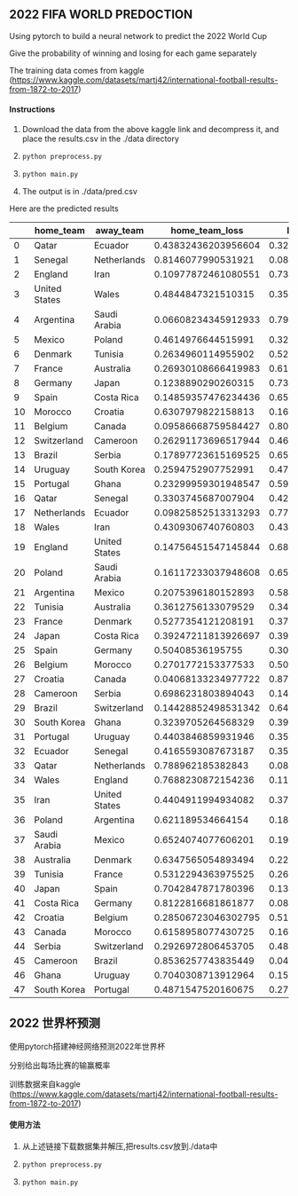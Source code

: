 ## 2022 FIFA WORLD PREDOCTION 

Using pytorch to build a neural network to predict the 2022 World Cup

Give the probability of winning and losing for each game separately

The training data comes from kaggle (https://www.kaggle.com/datasets/martj42/international-football-results-from-1872-to-2017)

#### Instructions

1. Download the data from the above kaggle link and decompress it, and place the results.csv in the ./data directory

2. ```sh
   python preprocess.py
   ```

3. ```sh
   python main.py
   ```

4. The output is in ./data/pred.csv

Here are the predicted results

|      | home_team     | away_team     | home_team_loss      | home_team_win       | home_team_draw      |
| ---- | ------------- | ------------- | ------------------- | ------------------- | ------------------- |
| 0    | Qatar         | Ecuador       | 0.43832436203956604 | 0.3241387605667114  | 0.23753690719604492 |
| 1    | Senegal       | Netherlands   | 0.8146077990531921  | 0.08299645781517029 | 0.1023956760764122  |
| 2    | England       | Iran          | 0.10977872461080551 | 0.7393050789833069  | 0.150916188955307   |
| 3    | United States | Wales         | 0.4844847321510315  | 0.3573998510837555  | 0.1581154316663742  |
| 4    | Argentina     | Saudi Arabia  | 0.06608234345912933 | 0.7922183275222778  | 0.14169932901859283 |
| 5    | Mexico        | Poland        | 0.4614976644515991  | 0.32846954464912415 | 0.21003274619579315 |
| 6    | Denmark       | Tunisia       | 0.2634960114955902  | 0.5287051200866699  | 0.20779883861541748 |
| 7    | France        | Australia     | 0.26930108666419983 | 0.6184151768684387  | 0.11228371411561966 |
| 8    | Germany       | Japan         | 0.1238890290260315  | 0.7331917881965637  | 0.14291918277740479 |
| 9    | Spain         | Costa Rica    | 0.14859357476234436 | 0.6584973335266113  | 0.1929091364145279  |
| 10   | Morocco       | Croatia       | 0.6307979822158813  | 0.1604074239730835  | 0.20879463851451874 |
| 11   | Belgium       | Canada        | 0.09586668759584427 | 0.8012700080871582  | 0.10286331921815872 |
| 12   | Switzerland   | Cameroon      | 0.26291173696517944 | 0.46560153365135193 | 0.271486759185791   |
| 13   | Brazil        | Serbia        | 0.17897723615169525 | 0.6597122550010681  | 0.16131047904491425 |
| 14   | Uruguay       | South Korea   | 0.2594752907752991  | 0.4751227796077728  | 0.2654018700122833  |
| 15   | Portugal      | Ghana         | 0.23299959301948547 | 0.5963274836540222  | 0.17067290842533112 |
| 16   | Qatar         | Senegal       | 0.3303745687007904  | 0.42403876781463623 | 0.24558669328689575 |
| 17   | Netherlands   | Ecuador       | 0.09825852513313293 | 0.7737862467765808  | 0.12795525789260864 |
| 18   | Wales         | Iran          | 0.4309306740760803  | 0.4346366822719574  | 0.13443270325660706 |
| 19   | England       | United States | 0.14756451547145844 | 0.6854586005210876  | 0.16697683930397034 |
| 20   | Poland        | Saudi Arabia  | 0.16117233037948608 | 0.6589977741241455  | 0.179829940199852   |
| 21   | Argentina     | Mexico        | 0.2075396180152893  | 0.5802081227302551  | 0.21225225925445557 |
| 22   | Tunisia       | Australia     | 0.3612756133079529  | 0.3422435522079468  | 0.29648083448410034 |
| 23   | France        | Denmark       | 0.5277354121208191  | 0.379800021648407   | 0.09246461093425751 |
| 24   | Japan         | Costa Rica    | 0.39247211813926697 | 0.39483439922332764 | 0.2126934677362442  |
| 25   | Spain         | Germany       | 0.50408536195755    | 0.3060823678970337  | 0.18983221054077148 |
| 26   | Belgium       | Morocco       | 0.2701772153377533  | 0.5029365420341492  | 0.22688625752925873 |
| 27   | Croatia       | Canada        | 0.04068133234977722 | 0.8759750127792358  | 0.08334363996982574 |
| 28   | Cameroon      | Serbia        | 0.6986231803894043  | 0.14093028008937836 | 0.16044658422470093 |
| 29   | Brazil        | Switzerland   | 0.14428852498531342 | 0.6458815932273865  | 0.2098298966884613  |
| 30   | South Korea   | Ghana         | 0.3239705264568329  | 0.39121779799461365 | 0.28481167554855347 |
| 31   | Portugal      | Uruguay       | 0.4403846859931946  | 0.354835569858551   | 0.20477978885173798 |
| 32   | Ecuador       | Senegal       | 0.4165593087673187  | 0.3586595952510834  | 0.22478114068508148 |
| 33   | Qatar         | Netherlands   | 0.788962185382843   | 0.08795084059238434 | 0.12308698147535324 |
| 34   | Wales         | England       | 0.7688230872154236  | 0.11704124510288239 | 0.11413561552762985 |
| 35   | Iran          | United States | 0.4404911994934082  | 0.3711323142051697  | 0.18837648630142212 |
| 36   | Poland        | Argentina     | 0.621189534664154   | 0.180080845952034   | 0.19872967898845673 |
| 37   | Saudi Arabia  | Mexico        | 0.6524074077606201  | 0.19572623074054718 | 0.15186640620231628 |
| 38   | Australia     | Denmark       | 0.6347565054893494  | 0.22331339120864868 | 0.14193014800548553 |
| 39   | Tunisia       | France        | 0.5312294363975525  | 0.26178571581840515 | 0.20698480308055878 |
| 40   | Japan         | Spain         | 0.7042847871780396  | 0.1324021965265274  | 0.16331300139427185 |
| 41   | Costa Rica    | Germany       | 0.8122816681861877  | 0.08854364603757858 | 0.09917477518320084 |
| 42   | Croatia       | Belgium       | 0.28506723046302795 | 0.5130628347396851  | 0.2018699198961258  |
| 43   | Canada        | Morocco       | 0.6158958077430725  | 0.16862329840660095 | 0.21548084914684296 |
| 44   | Serbia        | Switzerland   | 0.2926972806453705  | 0.48347508907318115 | 0.22382767498493195 |
| 45   | Cameroon      | Brazil        | 0.8536257743835449  | 0.04531894996762276 | 0.10105519741773605 |
| 46   | Ghana         | Uruguay       | 0.7040308713912964  | 0.15104389190673828 | 0.1449252963066101  |
| 47   | South Korea   | Portugal      | 0.4871547520160675  | 0.27046167850494385 | 0.24238361418247223 |



## 2022 世界杯预测

使用pytorch搭建神经网络预测2022年世界杯

分别给出每场比赛的输赢概率

训练数据来自kaggle (https://www.kaggle.com/datasets/martj42/international-football-results-from-1872-to-2017)

#### 使用方法

1. 从上述链接下载数据集并解压,把results.csv放到./data中

2. ```sh
   python preprocess.py
   ```

3. ```sh
   python main.py
   ```

   